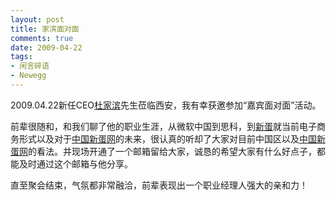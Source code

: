 ```yaml
---
layout: post
title: 家滨面对面
comments: true
date: 2009-04-22
tags:
- 闲言碎语
- Newegg
---
```


<p>2009.04.22新任CEO<a href="http://baike.baidu.com/view/172656.htm" target="_blank">杜家滨</a>先生莅临西安，我有幸获邀参加“嘉宾面对面”活动。</p>
<p>前辈很随和，和我们聊了他的职业生涯，从微软中国到思科，到<a href="http://www.newegg.com" target="_blank">新蛋</a>就当前电子商务形式以及对于<a href="http://www.newegg.com.cn" target="_blank">中国新蛋网</a>的未来，很认真的听却了大家对目前中国区以及<a href="http://www.newegg.com.cn" target="_blank">中国新蛋网</a>的看法。并现场开通了一个邮箱留给大家，诚恳的希望大家有什么好点子，都能及时通过这个邮箱与他分享。</p>
<p>直至聚会结束，气氛都非常融洽，前辈表现出一个职业经理人强大的亲和力！</p>				
